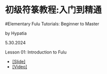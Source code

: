 # 初级符箓教程:入门到精通
#Elementary Fulu Tutorials: Beginner to Master

by Hypatia

5.30.2024

Lesson 01: Introduction to Fulu

- [[Slide]](https://github.com/pxhypatia/EFT/blob/main/EFT01.pdf)
- [[Video]](https://www.bilibili.com/video/BV1db421v7Gs/)

